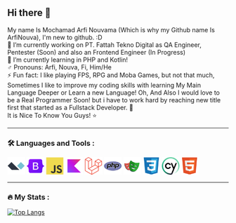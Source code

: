 

## Hi there 👋
My name Is Mochamad Arfi Nouvama (Which is why my Github name Is ArfiNouva), I'm new to github. :D <br>
🔭 I’m currently working on PT. Fattah Tekno Digital as QA Engineer, Pentester (Soon) and also an Frontend Engineer (In Progress) <br>
🌱 I’m currently learning in PHP and Kotlin! <br>
 ♂️  Pronouns: Arfi, Nouva, Fi, Him/He <br>
⚡ Fun fact: I like playing FPS, RPG and Moba Games, but not that much, Sometimes I like to improve my coding skills with learning My Main Language Deeper or Learn a new Language! Oh, And Also I would love to be a Real Programmer Soon! but i have to work hard by reaching new title first that started as a Fullstack Developer. 🤩 <br>
It is Nice To Know You Guys! ⭐

---

### :hammer_and_wrench: Languages and Tools :
<div>
<img src="https://github.com/devicons/devicon/blob/master/icons/alpinejs/alpinejs-original.svg" width="40" height="40">
<img src="https://github.com/devicons/devicon/blob/master/icons/bootstrap/bootstrap-original.svg" width="40" height="40">
 <img src="https://github.com/devicons/devicon/blob/master/icons/javascript/javascript-original.svg" width="40" height="40">
 <img src="https://github.com/devicons/devicon/blob/master/icons/kotlin/kotlin-original.svg" width="40" height="40">
 <img src="https://github.com/devicons/devicon/blob/master/icons/laravel/laravel-original.svg" width="40" height="40">
 <img src="https://github.com/devicons/devicon/blob/master/icons/php/php-original.svg" width="40" height="40">
 <img src="https://github.com/devicons/devicon/blob/master/icons/playwright/playwright-original.svg" width="40" height="40">
 <img src="https://github.com/devicons/devicon/blob/master/icons/css3/css3-original.svg" width="40" height="40">
 <img src="https://github.com/devicons/devicon/blob/master/icons/cypressio/cypressio-original.svg" width="40" height="40">
 <img src="https://github.com/devicons/devicon/blob/master/icons/html5/html5-original.svg" width="40" height="40">
</div>

---

### :fire: My Stats :
[![Top Langs](https://github-readme-stats.vercel.app/api/top-langs/?username=ArfiNouva&layout=compact&theme=vision-friendly-light)](https://github.com/anuraghazra/github-readme-stats)
<!--
**ArfiNouva/ArfiNouva** is a ✨ _special_ ✨ repository because its `README.md` (this file) appears on your GitHub profile.

Here are some ideas to get you started:

- 🔭 I’m currently working on ...
- 🌱 I’m currently learning ...
- 👯 I’m looking to collaborate on ...
- 🤔 I’m looking for help with ...
- 💬 Ask me about ...
- 📫 How to reach me: ...
- 😄 Pronouns: ...
- ⚡ Fun fact: ...
-->
